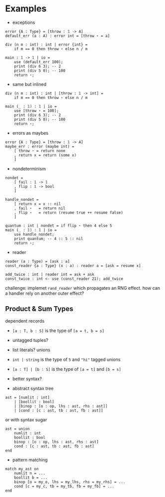 # Examples
- exceptions
```
error {A : Type} = [throw : 𝟙 -> A]
default_err (a : A) : error int = [throw ⋆ = a]

div (n m : int) : int | error {int} =
    if m == 0 then throw ⋆ else n / m

main : 𝟙 -> 𝟙 | io =
    use (default_err 100);
    print (div 6 3); -- 2
    print (div 5 0); -- 100
    return ⋆;
```

- same but inlined
```
div (n m : int) : int | [throw : 𝟙 -> int] =
    if m == 0 then throw ⋆ else n / m

main (_ : 𝟙) : 𝟙 | io =
    use [throw ⋆ = 100];
    print (div 6 3); -- 2
    print (div 5 0); -- 100
    return ⋆;
```

- errors as maybes
```
error {A : Type} = [throw : 𝟙 -> A]
maybe_err : error (maybe int) =
    [ throw ⋆ = return none
    , return x = return (some x)
    ]
```

- nondeterminism
```
nondet =
    [ fail : 𝟙 -> 𝟙
    , flip : 𝟙 -> bool
    ]

handle_nondet =
    [ return x = x :: nil
    , fail ⋆   = return nil
    , flip ⋆   = return (resume true ++ resume false)
    ]

quantum : int | nondet = if flip ⋆ then 4 else 5
main (_ : 𝟙) : 𝟙 | io =
    use handle_nondet;
    print quantum; -- 4 :: 5 :: nil
    return ⋆;
```

- reader
```
reader (a : Type) = [ask : a]
const_reader {a : Type} (x : a) : reader a = [ask = resume x]

add_twice : int | reader int = ask + ask
const_twice : int <- use (const_reader 21); add_twice
```
challenge: implemet `rand_reader` which propagates an RNG effect. how can a handler rely on another outer effect?

## Product & Sum Types
dependent records
- `[a : T, b : S]` is the type of `[a = t, b = s]`
- untagged tuples?
- list literals?
unions
- `int | string` is the type of `5` and `"hi"`
tagged unions
- `[a : T] | [b : S]` is the type of `[a = t]` and `[b = s]`
- better syntax?

- abstract syntax tree
```
ast = [numlit : int]
    | [boollit : bool]
    | [binop : [o : op, lhs : ast, rhs : ast]]
    | [cond : [c : ast, tb : ast, fb : ast]]
```
or with syntax sugar
```
ast = union
    numlit : int
    boollit : bool
    binop : [o : op, lhs : ast, rhs : ast]
    cond : [c : ast, tb : ast, fb : ast]
end
```

- pattern matching
```
match my_ast on
    numlit n = ...
    boollit b = ...
    binop [o = my_o, lhs = my_lhs, rhs = my_rhs] = ...
    cond [c = my_c, tb = my_tb, fb = my_fb] = ...
end
```